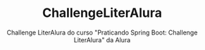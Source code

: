 <h1 align="center"> ChallengeLiterAlura </h1>
<p align="center"> Challenge LiterAlura do curso "Praticando Spring Boot: Challenge LiterAlura" da Alura </p>
